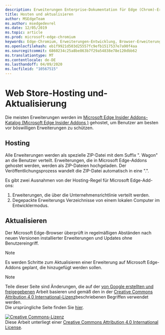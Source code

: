 ```yaml
---
description: Erweiterungen Enterprise-Dokumentation für Edge (Chrom)-Erweiterungen.
title: Hosten und aktualisieren
author: MSEdgeTeam
ms.author: msedgedevrel
ms.date: 12/05/2019
ms.topic: article
ms.prod: microsoft-edge-chromium
keywords: Edge-Chromium, Erweiterungen-Entwicklung, Browser-Erweiterungen, Addons, Partner Center, Entwickler
ms.openlocfilehash: eb1f9921d503d25557fc9efb1517537e7a90f4aa
ms.sourcegitcommit: 6860234c25a8be863b7f29a54838e78e120dbb62
ms.translationtype: MT
ms.contentlocale: de-DE
ms.lasthandoff: 04/09/2020
ms.locfileid: "10567515"
---
```

# Web Store-Hosting und-Aktualisierung  

Die meisten Erweiterungen werden im [Microsoft Edge Insider Addons-Katalog (Microsoft Edge Insider Addons \)][MicrosoftStoreExtensions] gehostet, um Benutzer am besten vor böswilligen Erweiterungen zu schützen.  

## Hosting  

Alle Erweiterungen werden als spezielle ZIP-Datei mit dem Suffix ". Wagon" an die Benutzer verteilt.  Erweiterungen, die in Microsoft Edge-Addons gehostet werden, werden als ZIP-Dateien hochgeladen. Der Veröffentlichungsprozess wandelt die ZIP-Datei automatisch in eine ".".  

Es gibt zwei Ausnahmen von der Hosting-Regel für Microsoft Edge-Add-ons:  

1.  Erweiterungen, die über die Unternehmensrichtlinie verteilt werden.  
1.  Degepackte Erweiterungs Verzeichnisse von einem lokalen Computer im Entwicklermodus.  

## Aktualisieren  

Der Microsoft Edge-Browser überprüft in regelmäßigen Abständen nach neuen Versionen installierter Erweiterungen und Updates ohne Benutzereingriff.  

> [!NOTE]
> Es werden Schritte zum Aktualisieren einer Erweiterung auf Microsoft Edge-Addons geplant, die hinzugefügt werden sollen.  

<!-- image links -->

<!-- links -->  

[MicrosoftStoreExtensions]: https://microsoftedge.microsoft.com/insider-addons/category/EdgeExtensions "Erweiterungen – Microsoft Edge Insider-Addons"  

> [!NOTE]
> Teile dieser Seite sind Änderungen, die auf der [von Google erstellten und freigegebenen][GoogleSitePolicies] Arbeit basieren und gemäß den in der [Creative Commons Attribution 4,0 International-Lizenz][CCA4IL]beschriebenen Begriffen verwendet werden.  
> Die ursprüngliche Seite finden Sie [hier](https://developer.chrome.com/extensions/hosting).  

[![Creative Commons-Lizenz][CCby4Image]][CCA4IL]  
Diese Arbeit unterliegt einer [Creative Commons Attribution 4.0 International License][CCA4IL].  

[CCA4IL]: https://creativecommons.org/licenses/by/4.0  
[CCby4Image]: https://i.creativecommons.org/l/by/4.0/88x31.png  
[GoogleSitePolicies]: https://developers.google.com/terms/site-policies  

